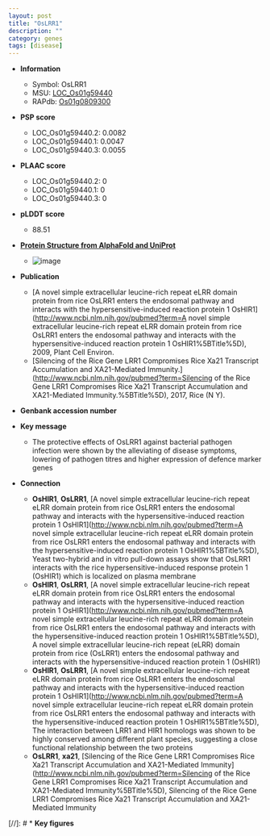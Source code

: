```yaml
---
layout: post
title: "OsLRR1"
description: ""
category: genes
tags: [disease]
---
```


* **Information**  
    + Symbol: OsLRR1  
    + MSU: [LOC_Os01g59440](http://rice.plantbiology.msu.edu/cgi-bin/ORF_infopage.cgi?orf=LOC_Os01g59440)  
    + RAPdb: [Os01g0809300](http://rapdb.dna.affrc.go.jp/viewer/gbrowse_details/irgsp1?name=Os01g0809300)  

* **PSP score**  
    + LOC_Os01g59440.2: 0.0082 
    + LOC_Os01g59440.1: 0.0047 
    + LOC_Os01g59440.3: 0.0055 

* **PLAAC score**  
    + LOC_Os01g59440.2: 0 
    + LOC_Os01g59440.1: 0 
    + LOC_Os01g59440.3: 0 

* **pLDDT score**
    + 88.51

* **[Protein Structure from AlphaFold and UniProt](https://www.uniprot.org/uniprotkb/Q5VQP7/entry#structure)**
    + ![image](https://ricepsp.github.io/images/Q5/AF-Q5VQP7-F1.png)

* **Publication**  
    + [A novel simple extracellular leucine-rich repeat eLRR domain protein from rice OsLRR1 enters the endosomal pathway and interacts with the hypersensitive-induced reaction protein 1 OsHIR1](http://www.ncbi.nlm.nih.gov/pubmed?term=A novel simple extracellular leucine-rich repeat eLRR domain protein from rice OsLRR1 enters the endosomal pathway and interacts with the hypersensitive-induced reaction protein 1 OsHIR1%5BTitle%5D), 2009, Plant Cell Environ.
    + [Silencing of the Rice Gene LRR1 Compromises Rice Xa21 Transcript Accumulation and XA21-Mediated Immunity.](http://www.ncbi.nlm.nih.gov/pubmed?term=Silencing of the Rice Gene LRR1 Compromises Rice Xa21 Transcript Accumulation and XA21-Mediated Immunity.%5BTitle%5D), 2017, Rice (N Y).

* **Genbank accession number**  

* **Key message**  
    + The protective effects of OsLRR1 against bacterial pathogen infection were shown by the alleviating of disease symptoms, lowering of pathogen titres and higher expression of defence marker genes

* **Connection**  
    + __OsHIR1__, __OsLRR1__, [A novel simple extracellular leucine-rich repeat eLRR domain protein from rice OsLRR1 enters the endosomal pathway and interacts with the hypersensitive-induced reaction protein 1 OsHIR1](http://www.ncbi.nlm.nih.gov/pubmed?term=A novel simple extracellular leucine-rich repeat eLRR domain protein from rice OsLRR1 enters the endosomal pathway and interacts with the hypersensitive-induced reaction protein 1 OsHIR1%5BTitle%5D), Yeast two-hybrid and in vitro pull-down assays show that OsLRR1 interacts with the rice hypersensitive-induced response protein 1 (OsHIR1) which is localized on plasma membrane
    + __OsHIR1__, __OsLRR1__, [A novel simple extracellular leucine-rich repeat eLRR domain protein from rice OsLRR1 enters the endosomal pathway and interacts with the hypersensitive-induced reaction protein 1 OsHIR1](http://www.ncbi.nlm.nih.gov/pubmed?term=A novel simple extracellular leucine-rich repeat eLRR domain protein from rice OsLRR1 enters the endosomal pathway and interacts with the hypersensitive-induced reaction protein 1 OsHIR1%5BTitle%5D), A novel simple extracellular leucine-rich repeat (eLRR) domain protein from rice (OsLRR1) enters the endosomal pathway and interacts with the hypersensitive-induced reaction protein 1 (OsHIR1)
    + __OsHIR1__, __OsLRR1__, [A novel simple extracellular leucine-rich repeat eLRR domain protein from rice OsLRR1 enters the endosomal pathway and interacts with the hypersensitive-induced reaction protein 1 OsHIR1](http://www.ncbi.nlm.nih.gov/pubmed?term=A novel simple extracellular leucine-rich repeat eLRR domain protein from rice OsLRR1 enters the endosomal pathway and interacts with the hypersensitive-induced reaction protein 1 OsHIR1%5BTitle%5D), The interaction between LRR1 and HIR1 homologs was shown to be highly conserved among different plant species, suggesting a close functional relationship between the two proteins
    + __OsLRR1__, __xa21__, [Silencing of the Rice Gene LRR1 Compromises Rice Xa21 Transcript Accumulation and XA21-Mediated Immunity](http://www.ncbi.nlm.nih.gov/pubmed?term=Silencing of the Rice Gene LRR1 Compromises Rice Xa21 Transcript Accumulation and XA21-Mediated Immunity%5BTitle%5D), Silencing of the Rice Gene LRR1 Compromises Rice Xa21 Transcript Accumulation and XA21-Mediated Immunity

[//]: # * **Key figures**  


